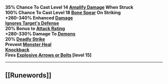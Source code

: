 **35% Chance To Cast Level 14 [Amplify Damage](https://diablo.fandom.com/wiki/Amplify_Damage "Amplify Damage") When Struck  
100% Chance To Cast Level 18 [Bone Spear](https://diablo.fandom.com/wiki/Bone_Spear "Bone Spear") On Striking  
+260-340% Enhanced [Damage](https://diablo.fandom.com/wiki/Damage "Damage")  
[Ignores Target's Defense](https://diablo.fandom.com/wiki/Ignores_Target%27s_Defense "Ignores Target's Defense")  
20% Bonus to [Attack Rating](https://diablo.fandom.com/wiki/Attack_Rating "Attack Rating")  
+280-330% Damage To [Demons](https://diablo.fandom.com/wiki/Demons "Demons")  
20% [Deadly Strike](https://diablo.fandom.com/wiki/Deadly_Strike "Deadly Strike")  
Prevent [Monster Heal](https://diablo.fandom.com/wiki/Monster_Heal "Monster Heal")  
[Knockback](https://diablo.fandom.com/wiki/Knockback "Knockback")  
Fires [Explosive Arrows or Bolts](https://diablo.fandom.com/wiki/Exploding_Arrow "Exploding Arrow") [level 15]**

---
## [[Runewords]]
